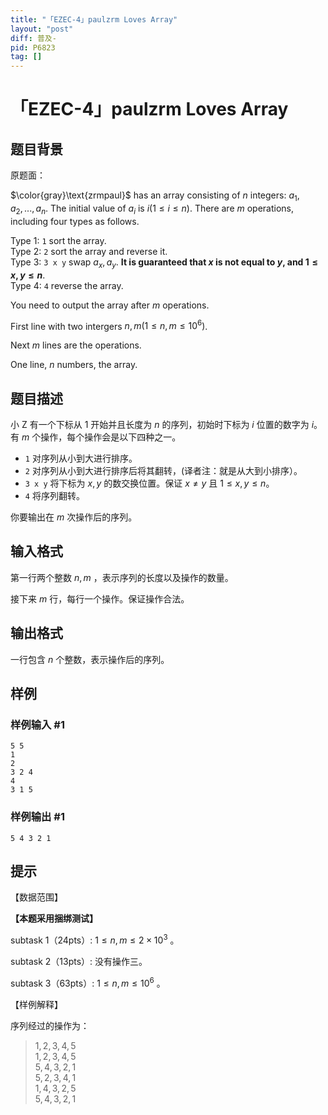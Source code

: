 ```yaml
---
title: "「EZEC-4」paulzrm Loves Array"
layout: "post"
diff: 普及-
pid: P6823
tag: []
---
```

# 「EZEC-4」paulzrm Loves Array
## 题目背景

原题面：

$\color{gray}\text{zrmpaul}$ has an array consisting of $n$ integers: $a_1,a_2,...,a_n$. The initial value of $a_i$ is $i(1\le i\le n)$. There are $m$ operations, including four types as follows.

Type $1$: `1` sort the array.   
Type $2$: `2` sort the array and reverse it.   
Type $3$: `3 x y` swap $a_x,a_y$. **It is guaranteed that $x$ is not equal to $y$, and $1\leq x ,y \leq n$**.    
Type $4$: `4` reverse the array.

You need to output the array after $m$ operations.

First line with two intergers $n,m(1\leq n,m\leq 10^6)$.

Next $m$ lines are the operations.

One line, $n$ numbers, the array.
## 题目描述

小 Z 有一个下标从 $1$ 开始并且长度为 $n$ 的序列，初始时下标为 $i$ 位置的数字为 $i$。有 $m$ 个操作，每个操作会是以下四种之一。

- `1` 对序列从小到大进行排序。
- `2` 对序列从小到大进行排序后将其翻转，(译者注：就是从大到小排序）。
- `3 x y` 将下标为 $x,y$ 的数交换位置。保证 $x\neq y$ 且 $1\le x,y\le n$。
- `4` 将序列翻转。

你要输出在 $m$ 次操作后的序列。
## 输入格式

第一行两个整数 $n,m$ ，表示序列的长度以及操作的数量。

接下来 $m$ 行，每行一个操作。保证操作合法。
## 输出格式

一行包含 $n$ 个整数，表示操作后的序列。
## 样例

### 样例输入 #1
```
5 5
1
2
3 2 4
4
3 1 5
```
### 样例输出 #1
```
5 4 3 2 1
```
## 提示

【数据范围】

**【本题采用捆绑测试】**

subtask 1（24pts）: $1\leq n,m\leq 2 \times 10^3$ 。

subtask 2（13pts）: 没有操作三。

subtask 3（63pts）: $1\leq n,m\leq 10^6$ 。


【样例解释】

序列经过的操作为：
> $1, 2, 3, 4, 5$     
$1, 2, 3, 4, 5$   
$5, 4, 3, 2, 1$   
$5, 2, 3, 4, 1$   
$1, 4, 3, 2, 5$   
$5, 4, 3, 2, 1$


